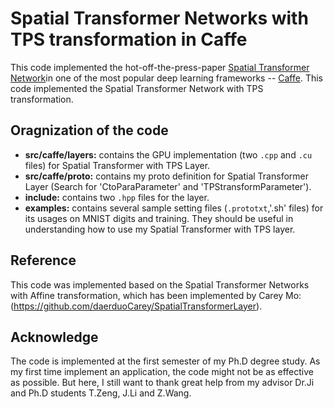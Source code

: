 # Spatial Transformer Networks with TPS transformation in Caffe

This code implemented the hot-off-the-press-paper [Spatial Transformer Network](http://arxiv.org/abs/1506.02025)in one of the most popular deep learning frameworks -- [Caffe](http://caffe.berkeleyvision.org/). This code implemented the Spatial Transformer Network with TPS transformation.

## Oragnization of the code

* **src/caffe/layers:** contains the GPU implementation (two `.cpp` and `.cu` files) for Spatial Transformer with TPS Layer.
* **src/caffe/proto:** contains my proto definition for Spatial Transformer Layer (Search for 'CtoParaParameter' and 'TPStransformParameter').
* **include:** contains two `.hpp` files for the layer.
* **examples:** contains several sample setting files (`.prototxt`,'.sh' files) for its usages on MNIST digits and training. They should be useful in understanding how to use my Spatial Transformer with TPS layer. 

## Reference

This code was implemented based on the Spatial Transformer Networks with Affine transformation, which has been implemented by Carey Mo:(https://github.com/daerduoCarey/SpatialTransformerLayer). 

## Acknowledge
The code is implemented at the first semester of my Ph.D degree study. As my first time implement an application, the code might not be as effective as possible. But here, I still want to thank great help from my advisor Dr.Ji and Ph.D students T.Zeng, J.Li and Z.Wang.
